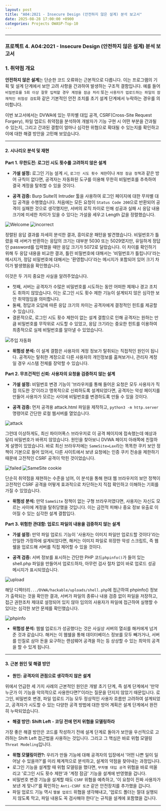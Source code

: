 ```yaml
---
layout: post
title: "A04:2021 - Insecure Design (안전하지 않은 설계) 분석 보고서"
date: 2025-08-28 17:00:00 +0900
categories: Projects OWASP-Top-10
---
```

---

### **프로젝트 4. A04:2021 - Insecure Design (안전하지 않은 설계) 분석 보고서**

### **1. 취약점 개요**

**안전하지 않은 설계**는 단순한 코드 오류와는 근본적으로 다릅니다. 이는 프로그램의 기획 및 설계 단계에서 보안 고려 사항을 간과하여 발생하는 구조적 결함입니다. 예를 들어 `비밀번호를 5회 이상 잘못 입력할 경우 계정을 잠금 처리` 또는 `사용자가 업로드하는 파일의 잠재적인 위험성 검토`와 같은 기본적인 안전 조치를 초기 설계 단계에서 누락하는 경우를 의미합니다.

이번 보고서에서는 DVWA에 있는 무차별 대입 공격, CSRF(Cross-Site Request Forgery), 파일 업로드 취약점을 분석하여 개발자가 기능 구현 시 어떤 부분을 간과될 수 있는지, 그리고 간과된 결함이 얼마나 심각한 위협으로 확대될 수 있는지를 확인하고 이에 대한 해결 방안을 고민해 보았습니다.


---

#### **2. 시나리오 분석 및 재현**

**Part 1. 무한도전: 로그인 시도 횟수를 고려하지 않은 설계**

*   **가설 설정:**
로그인 기능 설계 시, `로그인 시도 횟수 제한`이나 `계정 잠금 정책`과 같은 방어 규칙이 없다면, 공격자는 자동화된 도구를 이용해 무한히 비밀번호를 추측하여 결국 계정을 탈취할 수 있을 것이다.

*   **공격 검증:**
Burp Suite의 Intruder 툴을 사용하여 로그인 페이지에 대한 무차별 대입 공격을 수행했습니다. 처음에는 모든 요청이 `Status Code 200`으로 반환되어 공격이 실패한 것으로 생각했지만, 서버의 로직 차이로 인해 성공과 실패 시 응답 내용 크기에 미세한 차이가 있을 수 있다는 가설을 세우고 Length 값을 정렬했습니다.

   ![Welcome](/assets/images/A04_P1-1.png)
   ![incorrect](/assets/images/A04_P1-2.png)

정렬된 응답 결과를 자세히 분석한 결과, 흥미로운 패턴을 발견했습니다. 비밀번호가 틀렸을 때 서버가 반환하는 응답의 크기는 대부분 5030 또는 5029였지만, 유일하게 정답인 password를 입력했을 때만 응답 크기가 5072로 달랐습니다. 이 차이를 확인하기 위해 두 응답 내용을 비교한 결과, 틀린 비밀번호에 대해서는 '비밀번호가 틀립니다'라는 메시지가, 정답 비밀번호에 대해서는 '환영합니다'라는 메시지가 포함되어 있어 크기 차이가 발생했음을 확인했습니다.

이것은 두 가지 중요한 사실을 알려주었습니다.
  * 첫째, 서버는 공격자가 수많은 비밀번호를 시도하는 동안 어떠한 제재나 경고 조치도 취하지 않았습니다. 이는 로그인 시도 횟수 제한 기능이 설계되지 않은 심각한 보안 취약점임을 의미합니다.
  * 둘째, 정답과 오답에 따른 응답 크기의 차이는 공격자에게 결정적인 힌트를 제공할 수 있습니다.
  * 결론적으로, 로그인 시도 횟수 제한이 없는 설계 결함으로 인해 공격자는 원하는 만큼 비밀번호를 무작위로 시도할 수 있었고, 응답 크기라는 중요한 힌트를 이용하여 최종적으로 실제 비밀번호를 알아낼 수 있었습니다.

   ![주입 자동화](/assets/images/A04_P1-3.png)

*   **위험성 분석:**
이 설계 결함은 사용자의 계정 정보가 탈취되는 직접적인 원인이 됩니다. 공격자는 탈취한 계정으로 다른 사용자의 개인정보를 훔쳐보거나, 관리자 계정일 경우 시스템 전체를 장악할 수 있습니다.

**Part 2. 무조건적인 신뢰: 사용자의 요청을 검증하지 않는 설계**

*   **가설 설정:**
비밀번호 변경 기능이 '브라우저를 통해 들어온 요청은 모두 사용자가 직접 의도한 것'이라고 맹목적으로 신뢰하도록 설계되었다면, 공격자는 악성 페이지를 만들어 사용자가 모르는 사이에 비밀번호를 변경하도록 만들 수 있을 것이다.

*   **공격 검증:**
먼저 공격용 attack.html 파일을 제작하고, `python3 -m http.server` 명령어로 간단한 로컬 웹서버를 열었습니다.

   ![attack](/assets/images/A04_P2-1.png)

그런데 이상하게도, 최신 파이어폭스 브라우저로 이 공격 페이지에 접속했는데 예상과 달리 비밀번호가 바뀌지 않았습니다. 원인을 찾아보니 DVWA 페이지 아래쪽에 친절하게 설명이 있었습니다. 바로 최신 브라우저에는 `SameSite=Lax`라는 똑똑한 쿠키 보안 정책이 기본으로 들어 있어서, 다른 사이트에서 보낸 요청에는 인증 쿠키 전송을 제한하기 때문에 고전적인 CSRF 공격이 막힌 것이었습니다.

   ![failed](/assets/images/A04_P2-2.png)
   ![SameSite cookie](/assets/images/A04_P2-3.png)

단순히 취약점을 재현하는 수준을 넘어, 이 분석을 통해 현대 웹 브라우저의 보안 정책이 고전적인 CSRF 공격을 어떻게 효과적으로 차단하는지 직접 확인하고 이해하는 기회를 가질 수 있었습니다.

*   **위험성 분석:**
만약 `SameSite` 정책이 없는 구형 브라우저였다면, 사용자는 자신도 모르는 사이에 계정을 탈취당했을 것입니다. 이는 금전적 피해나 중요 정보 유출로 이어질 수 있는 심각한 설계 결함입다.

**Part 3. 위험한 관대함: 업로드 파일의 내용을 검증하지 않는 설계**

*   **가설 설정:**
만약 파일 업로드 기능이 '사용자는 이미지 파일만 업로드할 것이다'라는 안일한 가정하에 설계되었다면, 해커는 이미지 파일로 위장한 악성 스크립트, 즉 웹쉘을 업로드해 서버를 직접 제어할 수 있을 것이다.

*   **공격 검증:**
서버 정보를 표시하는 간단한 PHP 코드`phpinfo()`가 들어 있는 shell.php 파일을 만들어서 업로드하자, 아무런 검사 절차 없이 바로 업로드 성공 메시지가 표시되었습니다.

   ![upload](/assets/images/A04_P3-1.png)

해당 디렉터리`.../DVWA/hackable/uploads/shell.php`에 접근하여 phpinfo() 정보가 출력되는 것을 확인한 결과, 서버가 파일의 종류나 내용 검증 없이 파일을 저장하고, 접근 권한조차 제대로 설정되어 있지 않아 임의의 사용자가 파일에 접근하여 실행할 수 있다는 심각한 보안 문제를 확인했습니다.

   ![phpinfo](/assets/images/A04_P3-2.png)

*   **위험성 분석:**
웹쉘 업로드가 성공했다는 것은 사실상 서버의 열쇠를 해커에게 넘겨준 것과 같습니다. 해커는 이 웹쉘을 통해 데이터베이스 정보를 모두 빼가거나, 서버를 인질로 삼아 돈을 요구하는 랜섬웨어 공격을 하는 등 상상할 수 있는 최악의 공격을 할 수 있게 됩니다.

---

#### **3. 근본 원인 및 해결 방안**

*   **원인: 공격자의 관점으로 생각하지 않은 설계**

위에서 언급한 세 가지 사례의 근본적인 원인은 개발 초기 단계, 즉 설계 단계에서 '만약 누군가 이 기능을 악의적으로 사용한다면?'이라는 질문을 던지지 않았기 때문입니다. 로그인, 비밀번호 변경, 파일 업로드 기능 모두 정상적인 사용자 흐름만 고려하여 설계되었고, 공격자가 시도할 수 있는 다양한 공격 방법에 대한 방어 계획은 설계 단계에서 완전히 누락되었습니다.

*   **해결 방안: Shift Left - 코딩 전에 먼저 위협을 모델링하라**

가장 좋은 해결 방안은 코드를 작성하기 전에 설계 단계로 돌아가 보안을 우선적으로 고려하는 Shift Left 접근법을 사용하는 것입니다. 그리고 그 핵심은 바로 위협 모델링`Threat Modeling`입니다.

*   **위협 모델링이란?:** 
우리가 만들 기능에 대해 공격자의 입장에서 '어떤 나쁜 일이 일어날 수 있을까?'를 미리 체계적으로 분석하고, 설계의 약점을 찾아내는 과정입니다.
*   로그인 기능을 설계할 때 위협 모델링을 했다면, `무차별 대입 공격` 위협을 바로 떠올리고 '로그인 시도 횟수 제한'과 '계정 잠금' 기능을 설계에 반영했을 겁니다.
*   비밀번호 변경 기능을 설계할 때도 `CSRF` 위협을 예측하고, '이 요청이 진짜 사용자가 보낸 게 맞나?'를 확인하는 `Anti-CSRF 토큰` 같은 안전장치를 추가했을 겁니다.
*   파일 업로드 기능 역시 `웹쉘 업로드` 위협을 생각해내고, '업로드 폴더는 절대 실행되지 않도록 막고, 파일 내용도 꼭 검사해야 한다'는 규칙을 설계에 포함했을 겁니다.

<hr class="short-rule">



